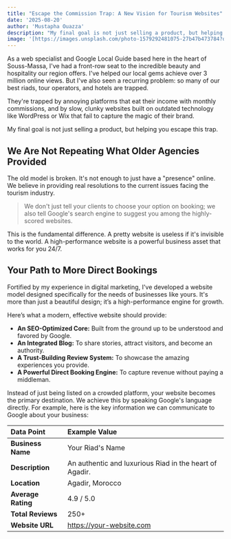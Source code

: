 ```yaml
---
title: "Escape the Commission Trap: A New Vision for Tourism Websites"
date: '2025-08-20'
author: 'Mustapha Ouazza'
description: "My final goal is not just selling a product, but helping tourism owners in Agadir and Souss-Massa have high-performance websites that increase their direct bookings."
image: '[https://images.unsplash.com/photo-1579292481075-27b47b473784?q=80&w=1964&auto-format&fit=crop](https://images.unsplash.com/photo-1579292481075-27b47b473784?q=80&w=1964&auto-format&fit=crop)'
---
```


As a web specialist and Google Local Guide based here in the heart of Souss-Massa, I've had a front-row seat to the incredible beauty and hospitality our region offers. I've helped our local gems achieve over 3 million online views. But I've also seen a recurring problem: so many of our best riads, tour operators, and hotels are trapped.

They're trapped by annoying platforms that eat their income with monthly commissions, and by slow, clunky websites built on outdated technology like WordPress or Wix that fail to capture the magic of their brand.

My final goal is not just selling a product, but helping you escape this trap.

## We Are Not Repeating What Older Agencies Provided

The old model is broken. It's not enough to just have a "presence" online. We believe in providing real resolutions to the current issues facing the tourism industry.

> We don't just tell your clients to choose your option on booking; we also tell Google's search engine to suggest you among the highly-scored websites.

This is the fundamental difference. A pretty website is useless if it's invisible to the world. A high-performance website is a powerful business asset that works for you 24/7.

## Your Path to More Direct Bookings

Fortified by my experience in digital marketing, I've developed a website model designed specifically for the needs of businesses like yours. It's more than just a beautiful design; it’s a high-performance engine for growth.

Here’s what a modern, effective website should provide:

* **An SEO-Optimized Core:** Built from the ground up to be understood and favored by Google.
* **An Integrated Blog:** To share stories, attract visitors, and become an authority.
* **A Trust-Building Review System:** To showcase the amazing experiences you provide.
* **A Powerful Direct Booking Engine:** To capture revenue without paying a middleman.

Instead of just being listed on a crowded platform, your website becomes the primary destination. We achieve this by speaking Google's language directly. For example, here is the key information we can communicate to Google about your business:

| Data Point      | Example Value                                          |
| :-------------- | :----------------------------------------------------- |
| **Business Name** | Your Riad's Name                                       |
| **Description** | An authentic and luxurious Riad in the heart of Agadir. |
| **Location** | Agadir, Morocco                                        |
| **Average Rating**| 4.9 / 5.0                                              |
| **Total Reviews** | 250+                                                   |
| **Website URL** | https://your-website.com                               |